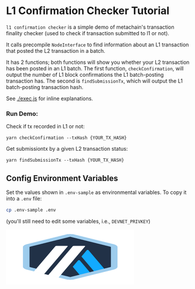 # L1 Confirmation Checker Tutorial

`l1 confirmation checker` is a simple demo of metachain's transaction finality checker (used to check if transaction submitted to l1 or not).

It calls precompile `NodeInterface` to find information about an L1 transaction that posted the L2 transaction in a batch.

It has 2 functions; both functions will show you whether your L2 transaction has been posted in an L1 batch. 
The first function, `checkConfirmation`, will output the number of L1 block confirmations the L1 batch-posting transaction has.
The second is `findSubmissionTx`, which will output the L1 batch-posting transaction hash.

See [./exec.js](./scripts/exec.js) for inline explanations.


### Run Demo:

Check if tx recorded in L1 or not:
```
yarn checkConfirmation --txHash {YOUR_TX_HASH}
```
Get submissiontx by a given L2 transaction status:
```
yarn findSubmissionTx --txHash {YOUR_TX_HASH}
```

## Config Environment Variables

Set the values shown in `.env-sample` as environmental variables. To copy it into a `.env` file:

```bash
cp .env-sample .env
```

(you'll still need to edit some variables, i.e., `DEVNET_PRIVKEY`)

<p align="left">
  <img width="350" height="150" src= "../../assets/logo.svg" />
</p>
